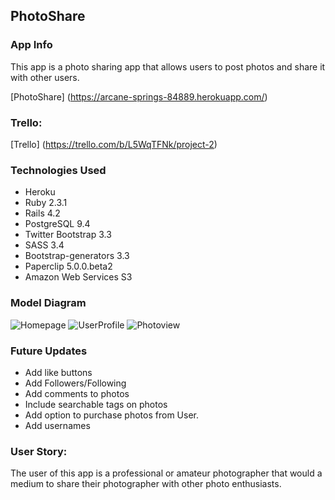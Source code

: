 ## PhotoShare

### App Info

This app is a photo sharing app that allows users to post photos and share it with other users.

[PhotoShare] (https://arcane-springs-84889.herokuapp.com/)

### Trello:

[Trello] (https://trello.com/b/L5WqTFNk/project-2)

### Technologies Used

- Heroku
- Ruby 2.3.1
- Rails 4.2
- PostgreSQL 9.4
- Twitter Bootstrap 3.3
- SASS 3.4
- Bootstrap-generators 3.3
- Paperclip 5.0.0.beta2
- Amazon Web Services S3

### Model Diagram
![Homepage](http://i.imgur.com/s2vLkxO.jpg)
![UserProfile](http://i.imgur.com/nloZ5sF.jpg)
![Photoview](http://i.imgur.com/LFV1aaV.jpg)

###  Future Updates
 - Add like buttons
 - Add Followers/Following
 - Add comments to photos
 - Include searchable tags on photos
 - Add option to purchase photos from User.
 - Add usernames


### User Story:

The user of this app is a professional or amateur photographer that would a medium to share their photographer with other photo enthusiasts.




